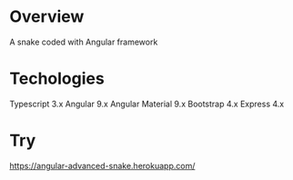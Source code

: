 # Overview
A snake coded with Angular framework

# Techologies
Typescript 3.x
Angular 9.x
Angular Material 9.x
Bootstrap 4.x
Express 4.x

# Try
https://angular-advanced-snake.herokuapp.com/